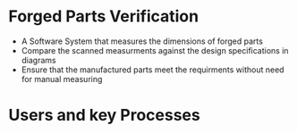 # Forged Parts Verification
* A Software System that  measures the dimensions of forged parts
* Compare the scanned measurments against the design specifications in diagrams
* Ensure that the manufactured parts meet the requirments without need for manual measuring


# Users and key Processes
